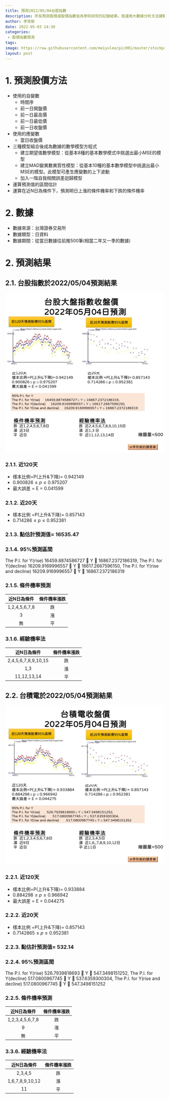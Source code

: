 ```yaml
---
title: 預測2022/05/04台股指數
description: 所有預測股價或股價指數皆為學術研究的記錄結果。我運用大數據分析方法建購股價或股價指數的數學模型，再由數學模型得到預測值。反覆1億次，得到預測值的抽樣分配，進行區間估計和機率計算。所有結果僅供參考，投資人因參考本文產生投資損益皆與作者無關。
author: 李玫郁
date: 2022-05-03 14:30
categories:
 - 股價指數預測
tags: 
image: https://raw.githubusercontent.com/meiyulee/pic001/master/stockpredict/20220504_prediction_stock_prices_TWI.jpg
layout: post
---
```




# 1. 預測股價方法

- 使用的自變數
  - 時間序
  - 前一日開盤價
  - 前一日最高價
  - 前一日最低價
  - 前一日收盤價
- 使用的應變數
  - 當日收盤價
- 三種模型組合後成為數據的數學模型方程式
  - 建立期望值數學模型：從基本8種的基本數學模式中挑選出最小MSE的模型
   - 建立MAD變異數異質性模型：從基本10種的基本數學模型中挑選出最小MSE的模型。此模型可產生應變數的上下波動
   - 加入一階自我相關誤差迴歸模型
- 運算預測值的區間估計
- 運算在近N日為條件下，預測明日上漲的條件機率和下跌的條件機率

# 2. 數據

- 數據來源：台灣證券交易所
- 數據類型：日資料
- 數據期間：從當日數據往前推500筆(相當二年又一季的數據)

# 2. 預測結果

## 2.1. 台股指數於2022/05/04預測結果

![](https://raw.githubusercontent.com/meiyulee/pic001/master/stockpredict/20220504_prediction_stock_prices_TWI.jpg)

### 2.1.1. 近120天

- 樣本比例=P(上升&下降)= 0.942149
- $0.900826 \leq p \leq 0.975207$
- 最大誤差 = E = 0.041599

### 2.1.2. 近20天

- 樣本比例 =P(上升&下降)= 0.857143
- $0.714286 \leq p \leq 0.952381$

### 2.1.3. 點估計預測值= 16535.47

### 2.1.4. 95%預測區間

The P.I. for Y(rise)     16459.8874586727  Y  16867.2372186319,
The P.I. for Y(decline)     16209.9169996557  Y  16617.2667596150,
The P.I. for Y(rise and decline)     16209.9169996557  Y  16867.2372186319

### 2.1.5. 條件機率預測

| 近N日為條件|條件機率漲跌|
| :----: | :----: |
| 1,2,4,5,6,7,8 | 跌 |
| 3 | 漲 |
| 無 | 平 |

### 3.1.6. 經驗機率法

| 近N日為條件|條件機率漲跌|
| :----: | :----: |
| 2,4,5,6,7,8,9,10,15 | 跌 |
| 1,3 | 漲 |
| 11,12,13,14 | 平 |

## 2.2. 台積電於2022/05/04預測結果

![](https://raw.githubusercontent.com/meiyulee/pic001/master/stockpredict/20220504_prediction_stock_prices_TWSC.jpg)

### 2.2.1. 近120天

- 樣本比例=P(上升&下降)= 0.933884
- $0.884298 \leq p \leq 0.966942$
- 最大誤差 = E = 0.044275

### 2.2.2. 近20天

- 樣本比例 =P(上升&下降)= 0.857143
- $0.7142865 \leq p \leq 0.952381$

### 2.2.3. 點估計預測值= 532.14

### 2.2.4. 95%預測區間

The P.I. for Y(rise)       526.7939818693  Y  547.3498151252,
The P.I. for Y(decline)       517.0800967745  Y  537.6359300304,
The P.I. for Y(rise and decline)       517.0800967745  Y  547.3498151252

### 2.2.5. 條件機率預測

| 近N日為條件|條件機率漲跌|
| :----: | :----: |
| 1,2,3,4,5,6,7,8 | 跌 |
| 9 | 漲 |
| 無 | 平 |

### 3.3.6. 經驗機率法

| 近N日為條件|條件機率漲跌|
| :----: | :----: |
| 2,3,4,5 | 跌 |
| 1,6,7,8,9,10,12 | 漲 |
| 11 | 平 |



